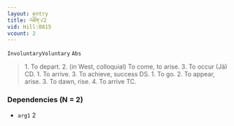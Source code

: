 ```yaml
---
layout: entry
title: འཐོན་√2
vid: Hill:0815
vcount: 2
---
```

`InvoluntaryVoluntary` `Abs`
> 1\.
 To depart\.
 2\.
 (in West, colloquial) To come, to arise\.
 3\.
 To occur (Jä) CD\.
 1\.
 To arrive\.
 3\.
 To achieve, success DS\.
 1\.
 To go\.
 2\.
 To appear, arise\.
 3\.
 To dawn, rise\.
 4\.
 To arrive TC\.

### Dependencies (N = 2)
* `arg1` 2
